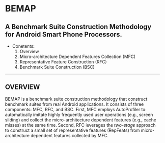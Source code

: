BEMAP
=====
A Benchmark Suite Construction Methodology for Android Smart Phone Processors.
---

* Conetents:
  1. Overview
  2. Micro-architecture Dependent Features Collection (MFC)
  3. Representative Feature Construction (RFC)
  4. Benchmark Suite Construction (BSC)
***

OVERVIEW
---
BEMAP is a benchmark suite construction methodology that construct benchmark suites from real Android applications. It consists of three components: MFC, RFC, and BSC. First, MFC employs AutoProfiler to automatically imitate highly frequently used user operations (e.g., screen sliding) and collect the micro-architecture dependent features (e.g., cache misses) at the same time. Second, RFC leverages the _two-stage_ approach to construct a small set of representative features (RepFeats) from micro-architecture dependent features collected by MFC. 

